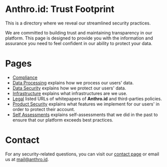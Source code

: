 # Anthro.id: Trust Footprint
This is a directory where we reveal our streamlined security practices.

We are committed to building trust and maintaining transparency in our platform. This page is designed to provide you with the information and assurance you need to feel confident in our ability to protect your data.

# Pages
- [Compliance](/en-US/TRUST-FOOTPRINT/READ-ONLY/COMPLIANCE.md)
- [Data Processing](/en-US/TRUST-FOOTPRINT/READ-ONLY/DATA-PROCESSING.md) explains how we process our users' data.
- [Data Security](/en-US/TRUST-FOOTPRINT/READ-ONLY/DATA-SECURITY.md) explains how we protect our users' data.
- [Infrastructure](/en-US/TRUST-FOOTPRINT/READ-ONLY/INFRASTRUCTURE.md) explains what infrastructures are we use.
- [Legal](/en-US/TRUST-FOOTPRINT/READ-ONLY/LEGAL.md) listed URLs of whitepapers of **Anthro.id** and third-parties policies.
- [Product Security](/en-US/TRUST-FOOTPRINT/READ-ONLY/PRODUCT-SECURITY.md) explains what features we implement for our users' in order to protect their account.
- [Self Assessments](/en-US/TRUST-FOOTPRINT/READ-ONLY/SELF-ASSESSMENTS.md) explains self-assessments that we did in the past to ensure that our platform exceeds best practices.

# Contact
For any security-related questions, you can visit our [contact page](https://anthro.id/contact) or email us at [mail@anthro.id](mailto:mail@anthro.id).